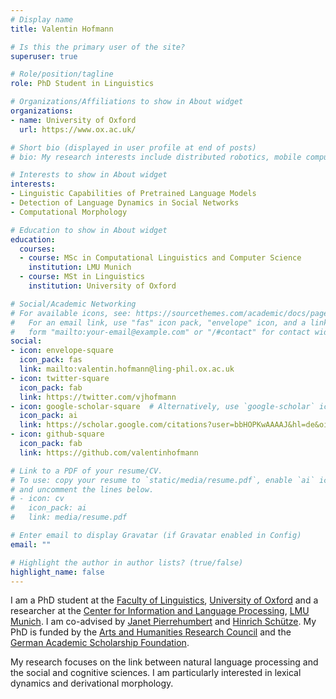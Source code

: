 ```yaml
---
# Display name
title: Valentin Hofmann

# Is this the primary user of the site?
superuser: true

# Role/position/tagline
role: PhD Student in Linguistics

# Organizations/Affiliations to show in About widget
organizations:
- name: University of Oxford
  url: https://www.ox.ac.uk/

# Short bio (displayed in user profile at end of posts)
# bio: My research interests include distributed robotics, mobile computing and programmable matter.

# Interests to show in About widget
interests:
- Linguistic Capabilities of Pretrained Language Models
- Detection of Language Dynamics in Social Networks
- Computational Morphology

# Education to show in About widget
education:
  courses:
  - course: MSc in Computational Linguistics and Computer Science
    institution: LMU Munich
  - course: MSt in Linguistics
    institution: University of Oxford

# Social/Academic Networking
# For available icons, see: https://sourcethemes.com/academic/docs/page-builder/#icons
#   For an email link, use "fas" icon pack, "envelope" icon, and a link in the
#   form "mailto:your-email@example.com" or "/#contact" for contact widget.
social:
- icon: envelope-square
  icon_pack: fas
  link: mailto:valentin.hofmann@ling-phil.ox.ac.uk
- icon: twitter-square
  icon_pack: fab
  link: https://twitter.com/vjhofmann
- icon: google-scholar-square  # Alternatively, use `google-scholar` icon from `ai` icon pack
  icon_pack: ai
  link: https://scholar.google.com/citations?user=bbHOPKwAAAAJ&hl=de&oi=ao
- icon: github-square
  icon_pack: fab
  link: https://github.com/valentinhofmann

# Link to a PDF of your resume/CV.
# To use: copy your resume to `static/media/resume.pdf`, enable `ai` icons in `params.toml`, 
# and uncomment the lines below.
# - icon: cv
#   icon_pack: ai
#   link: media/resume.pdf

# Enter email to display Gravatar (if Gravatar enabled in Config)
email: ""

# Highlight the author in author lists? (true/false)
highlight_name: false
---
```

I am a PhD student at the [Faculty of Linguistics](https://www.ling-phil.ox.ac.uk/), [University of Oxford](https://www.ox.ac.uk/) and 
a researcher at the [Center for Information and Language Processing](https://www.cis.uni-muenchen.de/), 
[LMU Munich](https://www.en.uni-muenchen.de/). I am co-advised by [Janet Pierrehumbert](https://eng.ox.ac.uk/people/janet-pierrehumbert/) and 
[Hinrich Schütze](https://www.cis.uni-muenchen.de/personen/professoren/schuetze/index.html). My PhD is funded by the 
[Arts and Humanities Research Council](https://ahrc.ukri.org/) 
and the [German Academic Scholarship Foundation](https://www.studienstiftung.de/en/).

My research focuses on the link between natural language processing and the social and cognitive sciences.
I am particularly interested in lexical dynamics and derivational morphology.

<!--- {{< icon name="download" pack="fas" >}} Download my {{< staticref "media/demo_resume.pdf" "newtab" >}}resumé{{< /staticref >}}. --->
